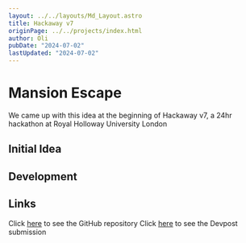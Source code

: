 ```yaml
---
layout: ../../layouts/Md_Layout.astro
title: Hackaway v7
originPage: ../../projects/index.html
author: Oli
pubDate: "2024-07-02"
lastUpdated: "2024-07-02"
---
```


# Mansion <span class="text-gradient">Escape</span>
We came up with this idea at the beginning of Hackaway v7, a 24hr hackathon at Royal Holloway University London 

## Initial Idea

## Development

## Links
Click <a href="https://github.com/oli-cs/Hackaway-2024-project">here</a> to see the GitHub repository
Click <a href="https://devpost.com/software/mansion-escape">here</a> to see the Devpost submission